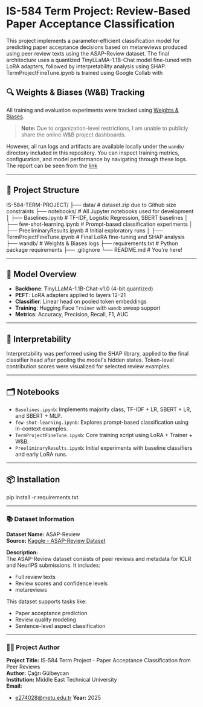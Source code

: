 # IS-584 Term Project: Review-Based Paper Acceptance Classification

This project implements a parameter-efficient classification model for predicting paper acceptance decisions based on metareviews produced using peer review texts using the ASAP-Review dataset. The final architecture uses a quantized TinyLLaMA-1.1B-Chat model fine-tuned with LoRA adapters, followed by interpretability analysis using SHAP. TermProjectFineTune.ipynb is trained using Google Collab with 

## 🔍 Weights & Biases (W&B) Tracking

All training and evaluation experiments were tracked using [Weights & Biases](https://wandb.ai).

> **Note:** Due to organization-level restrictions, I am unable to publicly share the online W&B project dashboards.

However, all run logs and artifacts are available locally under the `wandb/` directory included in this repository. You can inspect training metrics, configuration, and model performance by navigating through these logs. The report can be seen from the [link](https://wandb.ai/e274028-metu-middle-east-technical-university/tinyllama-lora/reports/Final-Report--VmlldzoxMzMzNzY0NQ?accessToken=9p332uvtlizc244x4ri0kckew4qka46hmor1zi128m49jnw4cyptt4qru8jq9v8z)

---

## 📁 Project Structure

IS-584-TERM-PROJECT/
├── data/ # dataset.zip due to Github size constraints
├── notebooks/ # All Jupyter notebooks used for development
│ ├── Baselines.ipynb # TF-IDF, Logistic Regression, SBERT baselines
│ ├── few-shot-learning.ipynb # Prompt-based classification experiments
│ ├── PreeliminaryResults.ipynb # Initial exploratory runs
│ ├── TermProjectFineTune.ipynb # Final LoRA fine-tuning and SHAP analysis
├── wandb/ # Weights & Biases logs
├── requirements.txt # Python package requirements
├── .gitignore
└── README.md # You're here!


---

## 🧠 Model Overview

- **Backbone**: TinyLLaMA-1.1B-Chat-v1.0 (4-bit quantized)
- **PEFT**: LoRA adapters applied to layers 12–21
- **Classifier**: Linear head on pooled token embeddings
- **Training**: Hugging Face `Trainer` with `wandb` sweep support
- **Metrics**: Accuracy, Precision, Recall, F1, AUC

---

## 🧪 Interpretability

Interpretability was performed using the SHAP library, applied to the final classifier head after pooling the model's hidden states. Token-level contribution scores were visualized for selected review examples.

---

## 🗂️ Notebooks

- `Baselines.ipynb`: Implements majority class, TF-IDF + LR, SBERT + LR, and SBERT + MLP.
- `few-shot-learning.ipynb`: Explores prompt-based classification using in-context examples.
- `TermProjectFineTune.ipynb`: Core training script using LoRA + Trainer + W&B.
- `PreeliminaryResults.ipynb`: Initial experiments with baseline classifiers and early LoRA runs.

---

## 📦 Installation

pip install -r requirements.txt

--- 

### 📚 Dataset Information

**Dataset Name:** ASAP-Review  
**Source:** [Kaggle - ASAP-Review Dataset](https://www.kaggle.com/datasets/jonauskis/asap-review)  

**Description:**  
The ASAP-Review dataset consists of peer reviews and metadata for ICLR and NeurIPS submissions. It includes:
- Full review texts
- Review scores and confidence levels
- metareviews

This dataset supports tasks like:
- Paper acceptance prediction  
- Review quality modeling  
- Sentence-level aspect classification  

---

### 🧑‍💻 Project Author

**Project Title:** IS-584 Term Project - Paper Acceptance Classification from Peer Reviews  
**Author:** Çağrı Gülbeycan  
**Institution:** Middle East Technical University  
**Email:**  
- e274028@metu.edu.tr 
**Year:** 2025

